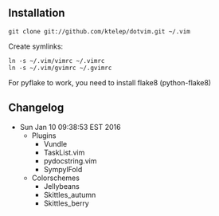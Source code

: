 Installation
------------

    git clone git://github.com/ktelep/dotvim.git ~/.vim

Create symlinks:

    ln -s ~/.vim/vimrc ~/.vimrc
    ln -s ~/.vim/gvimrc ~/.gvimrc

For pyflake to work, you need to install flake8 (python-flake8)

Changelog
---------
      
* Sun Jan 10 09:38:53 EST 2016
    * Plugins
        * Vundle
        * TaskList.vim
        * pydocstring.vim
        * SympylFold
    * Colorschemes
        * Jellybeans
        * Skittles_autumn
        * Skittles_berry
